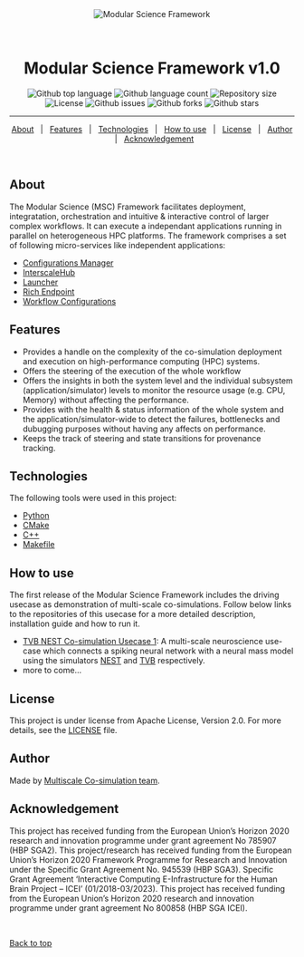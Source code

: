 <div align="center" id="top"> 
  <img src="../../../misc/logo.jpg" alt="Modular Science Framework" />

  &#xa0;

  <!-- <a href="git@github.com:multiscale-cosim/TVB-NEST-usecase1.git">Demo</a> -->
</div>

<h1 align="center">Modular Science Framework v1.0</h1>

<p align="center">
  <img alt="Github top language" src="https://img.shields.io/github/languages/top/multiscale-cosim/TVB-NEST-usecase1?color=56BEB8" />

  <img alt="Github language count" src="https://img.shields.io/github/languages/count/multiscale-cosim/TVB-NEST-usecase1?color=56BEB8" />

  <img alt="Repository size" src="https://img.shields.io/github/repo-size/multiscale-cosim/TVB-NEST-usecase1?color=56BEB8" />

  <img alt="License" src="https://img.shields.io/github/license/multiscale-cosim/TVB-NEST-usecase1?color=56BEB8" />

  <img alt="Github issues" src="https://img.shields.io/github/issues/multiscale-cosim/TVB-NEST-usecase1?color=56BEB8" />

  <img alt="Github forks" src="https://img.shields.io/github/forks/multiscale-cosim/TVB-NEST-usecase1?color=56BEB8" />

  <img alt="Github stars" src="https://img.shields.io/github/stars/multiscale-cosim/TVB-NEST-usecase1?color=56BEB8" />
</p>

<hr>

<p align="center">
  <a href="#about">About</a> &#xa0; | &#xa0; 
  <a href="#features">Features</a> &#xa0; | &#xa0;
  <a href="#technologies">Technologies</a> &#xa0; | &#xa0;
  <a href="#how-to-use">How to use</a> &#xa0; | &#xa0;
  <a href="#license">License</a> &#xa0; | &#xa0;
  <a href="#author" target="_blank">Author</a> &#xa0; | &#xa0;
  <a href="#acknowledgement" target="_blank">Acknowledgement</a>
</p>

<br>

## About ##

The Modular Science (MSC) Framework facilitates deployment, integratation, orchestration and intuitive & interactive control of larger complex workflows.
It can execute a independant applications running in parallel on heterogeneous HPC platforms. The framework comprises a set of following micro-services like independent applications:

* <a href="https://github.com/multiscale-cosim/EBRAINS_ConfigManager"> Configurations Manager </a>
* <a href="https://github.com/multiscale-cosim/EBRAINS_InterscaleHUB"> InterscaleHub </a>
* <a href="https://github.com/multiscale-cosim/EBRAINS_Launcher"> Launcher </a>
* <a href="https://github.com/multiscale-cosim/EBRAINS_RichEndpoint"> Rich Endpoint </a>
* <a href="https://github.com/multiscale-cosim/EBRAINS_WorkflowConfigurations"> Workflow Configurations </a>

## Features ##

 - Provides a handle on the complexity of the co-simulation deployment and execution on high-performance computing (HPC) systems.
 - Offers the steering of the execution of the whole workflow
 - Offers the insights in both the system level and the individual subsystem (application/simulator) levels to monitor the resource usage (e.g. CPU, Memory) without affecting the performance.
 - Provides with the health & status information of the whole system and the application/simulator-wide to detect the failures, bottlenecks and dubugging purposes without having any affects on performance.
 - Keeps the track of steering and state transitions for provenance tracking.


## Technologies ##

The following tools were used in this project:

- [Python](https://www.python.org/)
- [CMake](https://cmake.org/)
- [C++](https://isocpp.org/)
- [Makefile](https://www.gnu.org/software/make/manual/make.html)

## How to use ##

The first release of the Modular Science Framework includes the driving usecase as demonstration of multi-scale co-simulations. Follow below links to the repositories of this usecase for a more detailed description, installation guide and how to run it.

- [TVB NEST Co-simulation Usecase 1](https://github.com/multiscale-cosim/TVB-NEST-usecase1/tree/stable-release): A multi-scale neuroscience use-case which connects a spiking neural network with a neural mass model using the simulators [NEST](https://www.nest-simulator.org/) and [TVB](https://www.thevirtualbrain.org/tvb/) respectively.
- more to come...

## License ##

This project is under license from Apache License, Version 2.0. For more details, see the [LICENSE](LICENSE) file.

## Author ##

Made by <a href="https://github.com/multiscale-cosim" target="_blank">Multiscale Co-simulation team</a>.

## Acknowledgement ##

This project has received funding from the European Union’s Horizon 2020 research and innovation programme under grant agreement No 785907 (HBP SGA2). This project/research has received funding from the European Union’s Horizon 2020 Framework Programme for Research and Innovation under the Specific Grant Agreement No. 945539 (HBP SGA3). Specific Grant Agreement ‘Interactive Computing E-Infrastructure for the Human Brain Project – ICEI’ (01/2018-03/2023).
This project has received funding from the European Union’s Horizon 2020 research and innovation programme under grant agreement No 800858 (HBP SGA ICEI).


&#xa0;

<a href="#top">Back to top</a>

